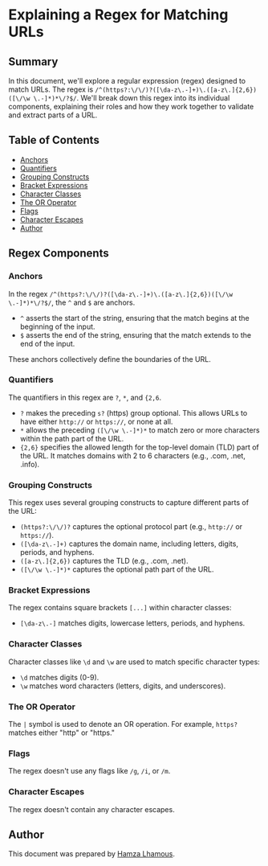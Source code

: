 # Explaining a Regex for Matching URLs

## Summary

In this document, we'll explore a regular expression (regex) designed to match URLs. The regex is `/^(https?:\/\/)?([\da-z\.-]+)\.([a-z\.]{2,6})([\/\w \.-]*)*\/?$/`. We'll break down this regex into its individual components, explaining their roles and how they work together to validate and extract parts of a URL.

## Table of Contents

- [Anchors](#anchors)
- [Quantifiers](#quantifiers)
- [Grouping Constructs](#grouping-constructs)
- [Bracket Expressions](#bracket-expressions)
- [Character Classes](#character-classes)
- [The OR Operator](#the-or-operator)
- [Flags](#flags)
- [Character Escapes](#character-escapes)
- [Author](#author)

## Regex Components

### Anchors

In the regex `/^(https?:\/\/)?([\da-z\.-]+)\.([a-z\.]{2,6})([\/\w \.-]*)*\/?$/`, the `^` and `$` are anchors.

- `^` asserts the start of the string, ensuring that the match begins at the beginning of the input.
- `$` asserts the end of the string, ensuring that the match extends to the end of the input.

These anchors collectively define the boundaries of the URL.

### Quantifiers

The quantifiers in this regex are `?`, `*`, and `{2,6`.

- `?` makes the preceding `s?` (https) group optional. This allows URLs to have either `http://` or `https://`, or none at all.
- `*` allows the preceding `([\/\w \.-]*)*` to match zero or more characters within the path part of the URL.
- `{2,6}` specifies the allowed length for the top-level domain (TLD) part of the URL. It matches domains with 2 to 6 characters (e.g., .com, .net, .info).

### Grouping Constructs

This regex uses several grouping constructs to capture different parts of the URL:

- `(https?:\/\/)?` captures the optional protocol part (e.g., `http://` or `https://`).
- `([\da-z\.-]+)` captures the domain name, including letters, digits, periods, and hyphens.
- `([a-z\.]{2,6})` captures the TLD (e.g., .com, .net).
- `([\/\w \.-]*)*` captures the optional path part of the URL.

### Bracket Expressions

The regex contains square brackets `[...]` within character classes:

- `[\da-z\.-]` matches digits, lowercase letters, periods, and hyphens.

### Character Classes

Character classes like `\d` and `\w` are used to match specific character types:

- `\d` matches digits (0-9).
- `\w` matches word characters (letters, digits, and underscores).

### The OR Operator

The `|` symbol is used to denote an OR operation. For example, `https?` matches either "http" or "https."

### Flags

The regex doesn't use any flags like `/g`, `/i`, or `/m`.

### Character Escapes

The regex doesn't contain any character escapes.

## Author

This document was prepared by [Hamza Lhamous](https://github.com/musicchef).

